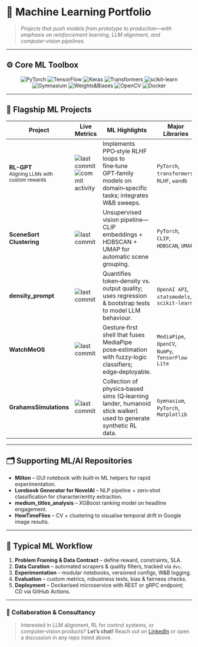 # 🧠 Machine Learning Portfolio

> *Projects that push models from prototype to production—with emphasis on reinforcement learning, LLM alignment, and computer‑vision pipelines.*

---

## ⚙️ Core ML Toolbox
<p align="center">
  <img alt="PyTorch"       src="https://img.shields.io/badge/PyTorch-EE4C2C?logo=pytorch&logoColor=white" />
  <img alt="TensorFlow"    src="https://img.shields.io/badge/TensorFlow-FF6F00?logo=tensorflow&logoColor=white" />
  <img alt="Keras"         src="https://img.shields.io/badge/Keras-D00000?logo=keras&logoColor=white" />
  <img alt="Transformers"  src="https://img.shields.io/badge/HF Transformers-FFBF00?logo=huggingface&logoColor=black" />
  <img alt="scikit-learn" src="https://img.shields.io/badge/Scikit--Learn-F7931E?logo=scikit-learn&logoColor=black" />
  <img alt="Gymnasium"    src="https://img.shields.io/badge/Gymnasium-00897B?logo=openai&logoColor=white" />
  <img alt="Weights&Biases"src="https://img.shields.io/badge/W&B-FFBE00?logo=weightsandbiases&logoColor=black" />
  <img alt="OpenCV"        src="https://img.shields.io/badge/OpenCV-5C3EE8?logo=opencv&logoColor=white" />
  <img alt="Docker"        src="https://img.shields.io/badge/Docker-2496ED?logo=docker&logoColor=white" />
</p>

---

## 🌟 Flagship ML Projects

| Project | Live Metrics | ML Highlights | Major Libraries |
|---------|--------------|---------------|-----------------|
| **RL-GPT** <br><sup>Aligning LLMs with custom rewards</sup> | ![last commit](https://img.shields.io/github/last-commit/grahamwaters/RL-GPT) ![commit activity](https://img.shields.io/github/commit-activity/m/grahamwaters/RL-GPT) | Implements PPO‑style RLHF loops to fine‑tune GPT‑family models on domain‑specific tasks; integrates W&B sweeps. | `PyTorch`, `transformers`, `RLHF`, `wandb` |
| **SceneSort Clustering** | ![last commit](https://img.shields.io/github/last-commit/grahamwaters/SceneSort_Clustering) | Unsupervised vision pipeline—CLIP embeddings + HDBSCAN + UMAP for automatic scene grouping. | `PyTorch`, `CLIP`, `HDBSCAN`, `UMAP` |
| **density_prompt** | ![last commit](https://img.shields.io/github/last-commit/grahamwaters/density_prompt) | Quantifies token‑density vs. output quality; uses regression & bootstrap tests to model LLM behaviour. | `OpenAI API`, `statsmodels`, `scikit-learn` |
| **WatchMeOS** | ![last commit](https://img.shields.io/github/last-commit/grahamwaters/WatchMeOS) | Gesture‑first shell that fuses MediaPipe pose‑estimation with fuzzy‑logic classifiers; edge‑deployable. | `MediaPipe`, `OpenCV`, `NumPy`, `TensorFlow Lite` |
| **GrahamsSimulations** | ![last commit](https://img.shields.io/github/last-commit/grahamwaters/GrahamsSimulations) | Collection of physics‑based sims (Q‑learning lander, humanoid stick walker) used to generate synthetic RL data. | `Gymnasium`, `PyTorch`, `Matplotlib` |

---

## 🗂️ Supporting ML/AI Repositories

- **Milton** – GUI notebook with built‑in ML helpers for rapid experimentation.
- **Lorebook Generator for NovelAI** – NLP pipeline + zero‑shot classification for character/entity extraction.
- **medium_titles_analysis** – XGBoost ranking model on headline engagement.
- **HowTimeFlies** – CV + clustering to visualise temporal drift in Google image results.

---

## 🔄 Typical ML Workflow

1. **Problem Framing & Data Contract** – define reward, constraints, SLA.
2. **Data Curation** – automated scrapers & quality filters, tracked via `dvc`.
3. **Experimentation** – modular notebooks, versioned configs, W&B logging.
4. **Evaluation** – custom metrics, robustness tests, bias & fairness checks.
5. **Deployment** – Dockerised microservice with REST or gRPC endpoint; CD via GitHub Actions.

---

### 🤝 Collaboration & Consultancy

> Interested in LLM alignment, RL for control systems, or computer‑vision products? **Let’s chat!** Reach out on [LinkedIn](https://www.linkedin.com/in/grahamwatersdatascientist/) or open a discussion in any repo listed above.
